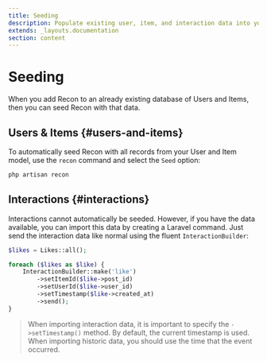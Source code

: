 ```yaml
---
title: Seeding
description: Populate existing user, item, and interaction data into your Recon recommendation database.
extends: _layouts.documentation
section: content
---
```


# Seeding

When you add Recon to an already existing database of Users and Items, then you can seed Recon with that data.

## Users & Items {#users-and-items}

To automatically seed Recon with all records from your User and Item model, use the `recon` command and select the `Seed` option:

```bash
php artisan recon
```

## Interactions {#interactions}

Interactions cannot automatically be seeded. However, if you have the data available, you can import this data by creating a Laravel command.
Just send the interaction data like normal using the fluent `InteractionBuilder`:

```php
$likes = Likes::all();

foreach ($likes as $like) {
    InteractionBuilder::make('like')
        ->setItemId($like->post_id)
        ->setUserId($like->user_id)
        ->setTimestamp($like->created_at)
        ->send();
}
```

> When importing interaction data, it is important to specify the `->setTimestamp()` method. By default, the current timestamp is used. When importing historic data, you should use the time that the event occurred.


